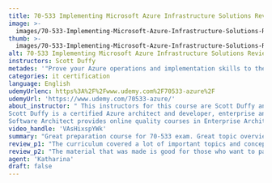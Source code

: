 ```yaml
---
title: 70-533 Implementing Microsoft Azure Infrastructure Solutions Review
image: >-
  images/70-533-Implementing-Microsoft-Azure-Infrastructure-Solutions-Review.jpeg
thumb: >-
  images/70-533-Implementing-Microsoft-Azure-Infrastructure-Solutions-Review.jpeg
alt: 70-533 Implementing Microsoft Azure Infrastructure Solutions Review
instructors: Scott Duffy
metades: '"Prove your Azure operations and implementation skills to the world."'
categories: it certification
language: English
udemyUrlenc: https%3A%2F%2Fwww.udemy.com%2F70533-azure%2F
udemyUrl: 'https://www.udemy.com/70533-azure/'
about_instructor: " This instructors for this course are Scott Duffy and Software Architect. 
Scott Duffy is a certified Azure architect and developer, enterprise and cloud architect. For years, he has provided solutions for business owners with technical issues. He has developed Microsoft for the past years and works as a developer most of the time. He is happy to teach a lot of students and wants to reach out in an approachable way.
Software Architect provides online quality courses in Enterprise Architecture and Microsoft Azure. It is currently managed by Scott Duffy. It aims to provide people with a platform to advance their career."
video_handle: 'VAsHixspYWk'
summary: "Great preparation course for 70-533 exam. Great topic overview that helps beginner to get the gist of the concept. The materials and explanation was concise and explained with clarity."
review_p1: "The curriculum covered a lot of important topics and concepts. It gives a great overview for those who want to understand how it works. The instructor explains in a concise way and strives to be as approachable as possible. Everything was explained clearly and with no frills. The videos are short which helps in avoiding overwhelming those who are new. All the lessons available in the course can be implemented and put to work. a lot of good insights were given by the instructor. A lot of contextual information was added by the instructor which helps the student to understand and digest the material more efficiently."
review_p2: "The material that was made is good for those who want to pass the 70-533 exam since studying this course will give you a good technical foundation for taking the exams. It also focuses a lot on the exam which is definitely helpful to a lot of students.The flow of the lesson was well-paced and the whole set-up was organized clearly. It is also a great course to take with other courses to prepare for the exam as it provides a good overview of the topics. All the information was precise and was explained in detail, One suggestion for the course is to provide more hands-on material but the course was great overall."
agent: 'Katharina'
draft: false
---
```


